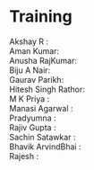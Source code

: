 # Training


Akshay R : <br>
Aman Kumar: <br>
Anusha RajKumar: <br>
Biju A Nair: <br>
Gaurav Parikh: <br>
Hitesh Singh Rathor:  <br>
M K Priya : <br>
Manasi Agarwal :  <br>
Pradyumna : <br>
Rajiv Gupta : <br>
Sachin Satawkar :  <br>
Bhavik ArvindBhai : <br>
Rajesh : <br>
